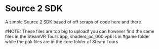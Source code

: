 # Source 2 SDK
 A simple Source 2 SDK based of off scraps of code here and there.


#NOTE: These files are too big to upload! you can however find the same files in the SteamVR Tours app, shaders_pc_000.vpk is in
#game folder while the pak files are in the core folder of Steam Tours

